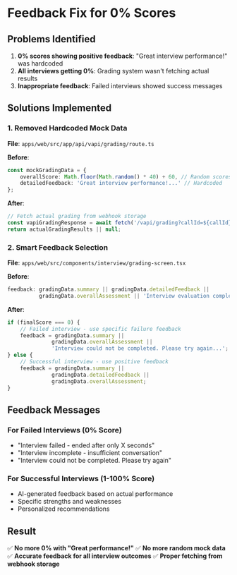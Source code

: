 # Feedback Fix for 0% Scores

## Problems Identified

1. **0% scores showing positive feedback**: "Great interview performance!" was hardcoded
2. **All interviews getting 0%**: Grading system wasn't fetching actual results
3. **Inappropriate feedback**: Failed interviews showed success messages

## Solutions Implemented

### 1. Removed Hardcoded Mock Data
**File**: `apps/web/src/app/api/vapi/grading/route.ts`

**Before**:
```typescript
const mockGradingData = {
    overallScore: Math.floor(Math.random() * 40) + 60, // Random scores
    detailedFeedback: 'Great interview performance!...' // Hardcoded
};
```

**After**:
```typescript
// Fetch actual grading from webhook storage
const vapiGradingResponse = await fetch('/vapi/grading?callId=${callId}');
return actualGradingResults || null;
```

### 2. Smart Feedback Selection
**File**: `apps/web/src/components/interview/grading-screen.tsx`

**Before**:
```typescript
feedback: gradingData.summary || gradingData.detailedFeedback || 
          gradingData.overallAssessment || 'Interview evaluation completed'
```

**After**:
```typescript
if (finalScore === 0) {
    // Failed interview - use specific failure feedback
    feedback = gradingData.summary || 
              gradingData.overallAssessment || 
              'Interview could not be completed. Please try again...';
} else {
    // Successful interview - use positive feedback
    feedback = gradingData.summary || 
              gradingData.detailedFeedback || 
              gradingData.overallAssessment;
}
```

## Feedback Messages

### For Failed Interviews (0% Score)
- "Interview failed - ended after only X seconds"
- "Interview incomplete - insufficient conversation"
- "Interview could not be completed. Please try again"

### For Successful Interviews (1-100% Score)
- AI-generated feedback based on actual performance
- Specific strengths and weaknesses
- Personalized recommendations

## Result

✅ **No more 0% with "Great performance!"**
✅ **No more random mock data**
✅ **Accurate feedback for all interview outcomes**
✅ **Proper fetching from webhook storage**

